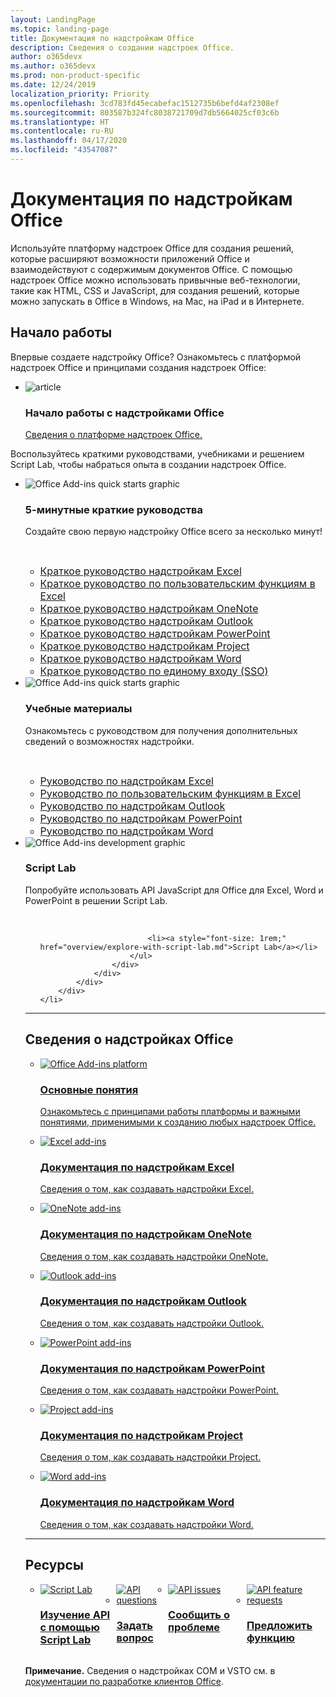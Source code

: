 ```yaml
---
layout: LandingPage
ms.topic: landing-page
title: Документация по надстройкам Office
description: Сведения о создании надстроек Office.
author: o365devx
ms.author: o365devx
ms.prod: non-product-specific
ms.date: 12/24/2019
localization_priority: Priority
ms.openlocfilehash: 3cd783fd45ecabefac1512735b6befd4af2308ef
ms.sourcegitcommit: 803587b324fc8038721709d7db5664025cf03c6b
ms.translationtype: HT
ms.contentlocale: ru-RU
ms.lasthandoff: 04/17/2020
ms.locfileid: "43547087"
---
```

# <a name="office-add-ins-documentation"></a>Документация по надстройкам Office

Используйте платформу надстроек Office для создания решений, которые расширяют возможности приложений Office и взаимодействуют с содержимым документов Office. С помощью надстроек Office можно использовать привычные веб-технологии, такие как HTML, CSS и JavaScript, для создания решений, которые можно запускать в Office в Windows, на Mac, на iPad и в Интернете.

<h2>Начало работы</h2>

<p>Впервые создаете надстройку Office? Ознакомьтесь с платформой надстроек Office и принципами создания надстроек Office:</p>

<ul class="panelContent cardsF cols cols3">
    <li>
        <div class="cardSize">
            <div class="cardPadding">
                <div class="card">
                    <div class="cardImageOuter">
                        <div class="cardImage">
                            <img src="images/index-landing-page/i_article.svg" alt="article" />
                        </div>
                    </div>
                    <div class="cardText">
                        <h3>Начало работы с надстройками Office</h3>
                        <p><a href="overview/learning-path-beginner.md">Сведения о платформе надстроек Office.</a></p>
                    </div>
                </div>
            </div>
        </div>
    </li>
</ul>

<p>Воспользуйтесь краткими руководствами, учебниками и решением Script Lab, чтобы набраться опыта в создании надстроек Office.</p>

<ul class="cardsK panelContent cols cols3">
    <li>
        <div class="cardSize">
            <div class="cardPadding">
                <div class="card">
                    <div class="cardImageOuter">
                        <div class="cardImage bgdAccent1">
                            <img src="images/index-landing-page/get-started.svg" alt="Office Add-ins quick starts graphic" data-linktype="external" class="x-hidden-focus"/>
                        </div>
                    </div>
                    <div class="cardText">
                        <h3>5-минутные краткие руководства</h3>
                        <p>Создайте свою первую надстройку Office всего за несколько минут!</p>
                        <br/>
                        <ul>
                            <li><a style="font-size: 1rem;" href="quickstarts/excel-quickstart-jquery.md">Краткое руководство надстройкам Excel</a></li>
                            <li><a style="font-size: 1rem;" href="quickstarts/excel-custom-functions-quickstart.md">Краткое руководство по пользовательским функциям в Excel</a></li>
                            <li><a style="font-size: 1rem;" href="quickstarts/onenote-quickstart.md">Краткое руководство надстройкам OneNote</a></li>
                            <li><a style="font-size: 1rem;" href="quickstarts/outlook-quickstart.md">Краткое руководство надстройкам Outlook</a></li>
                            <li><a style="font-size: 1rem;" href="quickstarts/powerpoint-quickstart.md">Краткое руководство надстройкам PowerPoint</a></li>
                            <li><a style="font-size: 1rem;" href="quickstarts/project-quickstart.md">Краткое руководство надстройкам Project</a></li>
                            <li><a style="font-size: 1rem;" href="quickstarts/word-quickstart.md">Краткое руководство надстройкам Word</a></li>
                            <li><a style="font-size: 1rem;" href="quickstarts/sso-quickstart.md">Краткое руководство по единому входу (SSO)</a></li>
                        </ul>
                    </div>
                </div>
            </div>
        </div>
    </li>
    <li>
        <div class="cardSize">
            <div class="cardPadding">
                <div class="card">
                    <div class="cardImageOuter">
                        <div class="cardImage bgdAccent1">
                            <img src="images/index-landing-page/get-started-2.svg" alt="Office Add-ins quick starts graphic" data-linktype="external" class="x-hidden-focus"/>
                        </div>
                    </div>
                    <div class="cardText">
                        <h3>Учебные материалы</h3>
                        <p>Ознакомьтесь с руководством для получения дополнительных сведений о возможностях надстройки.</p>
                        <br/>
                        <ul>
                            <li><a style="font-size: 1rem;" href="tutorials/excel-tutorial.md">Руководство по надстройкам Excel</a></li>
                            <li><a style="font-size: 1rem;" href="tutorials/excel-tutorial-create-custom-functions.md">Руководство по пользовательским функциям в Excel</a></li>
                            <li><a style="font-size: 1rem;" href="tutorials/outlook-tutorial.md">Руководство по надстройкам Outlook </a></li>
                            <li><a style="font-size: 1rem;" href="tutorials/powerpoint-tutorial.md">Руководство по надстройкам PowerPoint </a></li>
                            <li><a style="font-size: 1rem;" href="tutorials/word-tutorial.md">Руководство по надстройкам Word </a></li>
                        </ul>
                    </div>
                </div>
            </div>
        </div>
    </li>
    <li>
        <div class="cardSize">
            <div class="cardPadding">
                <div class="card">
                    <div class="cardImageOuter">
                        <div class="cardImage bgdAccent1">
                            <img src="images/index-landing-page/monitor-with-code.svg" alt="Office Add-ins development graphic" data-linktype="external" class="x-hidden-focus"/>
                        </div>
                    </div>
                    <div class="cardText">
                        <h3>Script Lab</h3>
                        <p>Попробуйте использовать API JavaScript для Office для Excel, Word и PowerPoint в решении Script Lab.</p>
                        <br/>
                        <ul style="list-style: none!important;">
                        
                            <li><a style="font-size: 1rem;" href="overview/explore-with-script-lab.md">Script Lab</a></li>
                        </ul>
                    </div>
                </div>
            </div>
        </div>
    </li>
</ul>

---

<h2>Сведения о надстройках Office</h2>

<ul class="cardsM cols cols1">
    <li>
        <a class="card x-hidden-focus" href="overview/office-add-ins.md">
            <div class="cardImageOuter">
                <div class="cardImage">
                    <img src="images/index/blocks.svg" alt="Office Add-ins platform" />
                </div>
            </div>
            <div class="cardText">
                <h3>Основные понятия</h3>
                <p>Ознакомьтесь с принципами работы платформы и важными понятиями, применимыми к созданию любых надстроек Office.</p>
            </div>
        </a>
    </li>
</ul>
<ul class="cardsM cols cols3">
    <li>
        <a class="card x-hidden-focus" href="excel/index.md">
        <div class="cardImageOuter">
            <div class="cardImage">
                <img src="images/index/logo-excel.svg" alt="Excel add-ins" />
            </div>
        </div>
        <div class="cardText">
            <h3>Документация по надстройкам Excel</h3>
            <p>Сведения о том, как создавать надстройки Excel.</p>
        </div>
        </a>
    </li>
    <li>
        <a class="card x-hidden-focus" href="onenote/index.md">
        <div class="cardImageOuter">
            <div class="cardImage">
                <img src="images/index/logo-onenote.svg" alt="OneNote add-ins" />
            </div>
        </div>
        <div class="cardText">
            <h3>Документация по надстройкам OneNote</h3>
            <p>Сведения о том, как создавать надстройки OneNote.</p>
        </div>
        </a>
    </li>
    <li>
        <a class="card x-hidden-focus" href="outlook/index.md">
        <div class="cardImageOuter">
            <div class="cardImage">
                <img src="images/index/logo-outlook.svg" alt="Outlook add-ins" />
            </div>
        </div>
        <div class="cardText">
            <h3>Документация по надстройкам Outlook</h3>
            <p>Сведения о том, как создавать надстройки Outlook.</p>
        </div>
        </a>
    </li>
    <li>
        <a class="card x-hidden-focus" href="powerpoint/index.md">
        <div class="cardImageOuter">
            <div class="cardImage">
                <img src="images/index/logo-powerpoint.svg" alt="PowerPoint add-ins" />
            </div>
        </div>
        <div class="cardText">
            <h3>Документация по надстройкам PowerPoint</h3>
            <p>Сведения о том, как создавать надстройки PowerPoint.</p>
        </div>
        </a>
    </li>
    <li>
        <a class="card x-hidden-focus" href="project/index.md">
        <div class="cardImageOuter">
            <div class="cardImage">
                <img src="images/index/logo-project-server.svg" alt="Project add-ins" />
            </div>
        </div>
        <div class="cardText">
            <h3>Документация по надстройкам Project</h3>
            <p>Сведения о том, как создавать надстройки Project.</p>
        </div>
        </a>
    </li>
    <li>
        <a class="card x-hidden-focus" href="word/index.md">
        <div class="cardImageOuter">
            <div class="cardImage">
                <img src="images/index/logo-word.svg" alt="Word add-ins" />
            </div>
        </div>
        <div class="cardText">
            <h3>Документация по надстройкам Word</h3>
            <p>Сведения о том, как создавать надстройки Word.</p>
        </div>
        </a>
    </li>
</ul>

---

<h2>Ресурсы</h2>
<ul class="panelContent cardsF cols cols4" style="display:flex!important;">
    <li>
        <div class="cardSize">
            <div class="cardPadding">
                <div class="card">
                    <div class="cardImageOuter">
                        <div class="cardImage">
                            <a href="overview/explore-with-script-lab.md"><img src="images/index/ScriptLabLogoColor.svg" alt="Script Lab" /></a>
                        </div>
                    </div>
                    <div class="cardText">
                        <a href="overview/explore-with-script-lab.md"><h3>Изучение API<br/>с помощью Script Lab</h3></a>
                    </div>
                </div>
            </div>
        </div>
    </li>
    <li>
        <div class="cardSize">
            <div class="cardPadding">
                <div class="card">
                    <div class="cardImageOuter">
                        <div class="cardImage">
                            <a href="https://stackoverflow.com/questions/tagged/office-js"><img src="images/index/i_support.svg" alt="API questions" /></a>
                        </div>
                    </div>
                    <div class="cardText">
                        <a href="https://stackoverflow.com/questions/tagged/office-js" target="_blank"><h3>Задать вопрос</h3></a>
                    </div>
                </div>
            </div>
        </div>
    </li>
    <li>
        <div class="cardSize">
            <div class="cardPadding">
                <div class="card">
                    <div class="cardImageOuter">
                        <div class="cardImage">
                            <a href="https://github.com/officedev/office-js/issues" target="_blank"><img src="images/index/i_bug.svg" alt="API issues" /></a>
                        </div>
                    </div>
                    <div class="cardText">
                        <a href="https://github.com/officedev/office-js/issues" target="_blank"><h3>Сообщить о проблеме</h3></a>
                    </div>
                </div>
            </div>
        </div>
    </li>
    <li>
        <div class="cardSize">
            <div class="cardPadding">
                <div class="card">
                    <div class="cardImageOuter">
                        <div class="cardImage">
                            <a href="https://officespdev.uservoice.com/" target="_blank"><img src="images/index/i_feedback.svg" alt="API feature requests" /></a>
                        </div>
                    </div>
                    <div class="cardText">
                        <a href="https://officespdev.uservoice.com/" target="_blank"><h3>Предложить функцию</h3></a>
                    </div>
                </div>
            </div>
        </div>
    </li>
</ul>
<p><b>Примечание.</b> Сведения о надстройках COM и VSTO см. в <a href="/office/client-developer/office-client-development" target="_blank">документации по разработке клиентов Office</a>.</p>